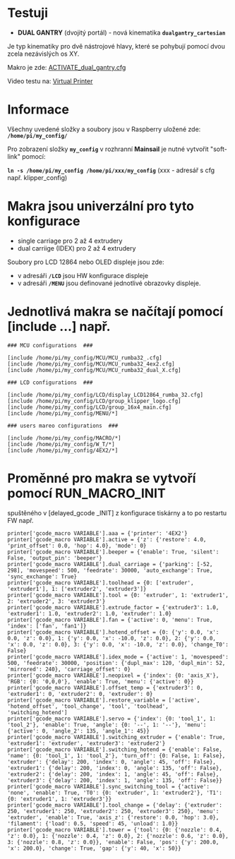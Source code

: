 # Testuji 
- **DUAL GANTRY** (dvojitý portál) - nová kinematika  **`dualgantry_cartesian`** 

 Je typ kinematiky pro dvě nástrojové hlavy, které se pohybují pomocí dvou zcela nezávislých os XY.
  
 Makro je zde: [ACTIVATE_dual_gantry.cfg](https://github.com/DrumClock/my_config/blob/main/DUAL_GANTRY/ACTIVATE_dual_gantry.cfg)
    
 Video testu na: [Virtual Printer](https://youtu.be/5AJfQ59xB38)

# Informace

Všechny uvedené složky a soubory jsou v Raspberry uložené zde:  **`/home/pi/my_config/`**

Pro zobrazení složky **`my_config`** v rozhranní **Mainsail** je nutné vytvořit "soft-link" pomocí:

**` ln -s /home/pi/my_config /home/pi/xxx/my_config `**   (xxx - adresář s cfg např. klipper_config)

# Makra jsou univerzální pro tyto konfigurace

- single carriage pro 2 až 4 extrudery
- dual carriige (IDEX) pro 2 až 4 extrudery

Soubory pro LCD 12864 nebo OLED displeje jsou zde:
- v adresáři **`/LCD`**  jsou HW konfigurace displeje 
- v adresáři **`/MENU`** jsou definované jednotlivé obrazovky displeje.

# Jednotlivá makra se načítají pomocí [include ...] např.

```
### MCU configurations  ###

[include /home/pi/my_config/MCU/MCU_rumba32_.cfg]
[include /home/pi/my_config/MCU/MCU_rumba32_4ex2.cfg]
[include /home/pi/my_config/MCU/MCU_rumba32_dual_X.cfg]

### LCD configurations  ###

[include /home/pi/my_config/LCD/display_LCD12864_rumba_32.cfg]
[include /home/pi/my_config/LCD/group_klipper_logo.cfg]
[include /home/pi/my_config/LCD/group_16x4_main.cfg]
[include /home/pi/my_config/MENU/*]

### users mareo configurations  ###

[include /home/pi/my_config/MACRO/*]
[include /home/pi/my_config/W_T/*]
[include /home/pi/my_config/4EX2/*]
```

# Proměnné pro makra se vytvoří pomocí RUN_MACRO_INIT 
spuštěného v [delayed_gcode _INIT] z konfigurace tiskárny a to po restartu FW např.

```
printer['gcode_macro VARIABLE'].aaa = {'printer': '4EX2'}
printer['gcode_macro VARIABLE'].active = {'z': {'restore': 4.0, 'print_offset': 0.0, 'hop': 4.0}, 'mode': 0}
printer['gcode_macro VARIABLE'].beeper = {'enable': True, 'silent': False, 'output_pin': 'beeper'}
printer['gcode_macro VARIABLE'].dual_carriage = {'parking': [-52, 298], 'movespeed': 500, 'feedrate': 30000, 'auto_exchange': True, 'sync_exchange': True}
printer['gcode_macro VARIABLE'].toolhead = {0: ['extruder', 'extruder1'], 1: ['extruder2', 'extruder3']}
printer['gcode_macro VARIABLE'].tool = {0: 'extruder', 1: 'extruder1', 2: 'extruder2', 3: 'extruder3'}
printer['gcode_macro VARIABLE'].extrude_factor = {'extruder3': 1.0, 'extruder1': 1.0, 'extruder2': 1.0, 'extruder': 1.0}
printer['gcode_macro VARIABLE'].fan = {'active': 0, 'menu': True, 'index': ['fan', 'fan1']}
printer['gcode_macro VARIABLE'].hotend_offset = {0: {'y': 0.0, 'x': 0.0, 'z': 0.0}, 1: {'y': 0.0, 'x': -10.0, 'z': 0.0}, 2: {'y': 0.0, 'x': 0.0, 'z': 0.0}, 3: {'y': 0.0, 'x': -10.0, 'z': 0.0}, 'change_T0': False}
printer['gcode_macro VARIABLE'].idex_mode = {'active': 1, 'movespeed': 500, 'feedrate': 30000, 'position': {'dupl_max': 120, 'dupl_min': 52, 'mirrored': 240}, 'carriage_offset': 0}
printer['gcode_macro VARIABLE'].neopixel = {'index': {0: 'axis_X'}, 'RGB': {0: '0,0,0'}, 'enable': True, 'menu': {'active': 0}}
printer['gcode_macro VARIABLE'].offset_temp = {'extruder3': 0, 'extruder1': 0, 'extruder2': 0, 'extruder': 0}
printer['gcode_macro VARIABLE'].restore_variable = ['active', 'hotend_offset', 'tool_change', 'tool', 'toolhead', 'switching_hotend']
printer['gcode_macro VARIABLE'].servo = {'index': {0: 'tool_1', 1: 'tool_2'}, 'enable': True, 'angle': {0: '--', 1: '--'}, 'menu': {'active': 0, 'angle_2': 135, 'angle_1': 45}}
printer['gcode_macro VARIABLE'].switching_extruder = {'enable': True, 'extruder1': 'extruder', 'extruder3': 'extruder2'}
printer['gcode_macro VARIABLE'].switching_hotend = {'enable': False, 'name': {0: 'tool_1', 1: 'tool_2'}, 'turn_off': {0: False, 1: False}, 'extruder': {'delay': 200, 'index': 0, 'angle': 45, 'off': False}, 'extruder1': {'delay': 200, 'index': 0, 'angle': 135, 'off': False}, 'extruder2': {'delay': 200, 'index': 1, 'angle': 45, 'off': False}, 'extruder3': {'delay': 200, 'index': 1, 'angle': 135, 'off': False}}
printer['gcode_macro VARIABLE'].sync_switching_tool = {'active': 'none', 'enable': True, 'T0': {0: 'extruder', 1: 'extruder2'}, 'T1': {0: 'extruder1', 1: 'extruder3'}}
printer['gcode_macro VARIABLE'].tool_change = {'delay': {'extruder': 250, 'extruder1': 250, 'extruder2': 250, 'extruder3': 250}, 'menu': 'extruder', 'enable': True, 'axis_z': {'restore': 0.0, 'hop': 3.0}, 'filament': {'load': 0.5, 'speed': 45, 'unload': 1.0}}
printer['gcode_macro VARIABLE'].tower = {'tool': {0: {'nozzle': 0.4, 'z': 0.0}, 1: {'nozzle': 0.4, 'z': 0.0}, 2: {'nozzle': 0.6, 'z': 0.0}, 3: {'nozzle': 0.8, 'z': 0.0}}, 'enable': False, 'pos': {'y': 200.0, 'x': 200.0}, 'change': True, 'gap': {'y': 40, 'x': 50}}
```



#
